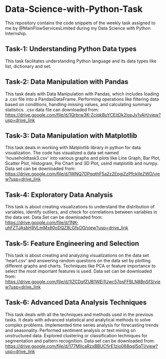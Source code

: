 # Data-Science-with-Python-Task
This repository contains the code snippets of the weekly task assigned to me by @MainFlowServicesLimited during my Data Science with Python Internship.
## Task-1: Understanding Python Data types
This task facilitates understanding Python language and its data types like list, dictionary and set.
## Task-2: Data Manipulation with Pandas
This task deals with Data Manipulation with Pandas, which includes loading a .csv file into a PandasDataFrame. Performing operations like filtering data based on conditions, handling missing values, and calculating summary statistics. 
.csv data file can downloaded from: https://drive.google.com/file/d/1Qrbrw3K-ZciqkBuYCEitDk2lopJy1yAH/view?usp=drive_link
## Task-3: Data Manipulation with Matplotlib
This task deals in working with Matplotlib library in python for data visualization. The code has visualized a data set named 'householdtask3.csv' into various graphs and plots like Line Graph, Bar Plot, Scatter Plot, Histogram, Pie Chart and 3D Plot, usind matplotlib and numpy.
Data set can be downloaded from: https://drive.google.com/file/d/1WNQ7DPqqthF5a2z2EpgiZzPfckIIeZWD/view?usp=drive_link
## Task-4: Exploratory Data Analysis
This task is about creating visualizations to understand the distribution of variables, identify outliers, and check for correlations between variables in the data set.
Data Set can be downloaded from: https://drive.google.com/file/d/1NK-uhFZTJAsbH9VLmMx80oDQZ8LGfsOO/view?usp=drive_link
## Task-5: Feature Engineering and Selection
This task is about creating and analyzing visualizations on the data set 'heart.csv' and answering random questions on the data set by plotting different graphs and charts.
Techniques like PCA or feature importance to select the most important features is used.
Data set can be downloaded from: https://drive.google.com/file/d/1IZCDqfZUB1WEi1Uwc57qsFFBLN8BnSf3/view?usp=drive_link
## Task-6: Advanced Data Analysis Techniques
This task deals with all the techniques and methods used in the previous tasks. It deals with advanced statistical and analytical methods to solve complex problems. Implemented time series analysis for forecasting trends and seasonality. Performed sentiment analysis or text mining on unstructured data. Explored clustering or classification techniques for segmentation and pattern recognition.
Data set can be downloaded from: https://drive.google.com/file/d/177MIicaRzxBBUCfjrE1zio068qgI5qTI/view?usp=drive_link
